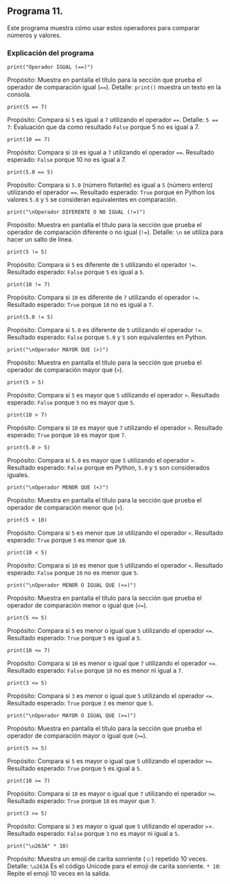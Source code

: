 ## Programa 11. 
Este programa muestra cómo usar estos operadores para comparar números y valores.

### Explicación del programa 
```print("Operador IGUAL (==)")```

Propósito: Muestra en pantalla el título para la sección que prueba el operador de comparación igual (`==`).
Detalle: `print()` muestra un texto en la consola.

```print(5 == 7)```

Propósito: Compara si `5` es igual a `7` utilizando el operador `==`.
Detalle:
`5 == 7`: Evaluación que da como resultado `False` porque 5 no es igual a 7.

```print(10 == 7)```

Propósito: Compara si `10` es igual a `7` utilizando el operador `==`.
Resultado esperado: `False` porque 10 no es igual a 7.

```print(5.0 == 5)```  

Propósito: Compara si `5.0` (número flotante) es igual a `5` (número entero) utilizando el operador `==`.
Resultado esperado: `True` porque en Python los valores `5.0` y `5` se consideran equivalentes en comparación.

```print("\nOperador DIFERENTE O NO IGUAL (!=)")```

Propósito: Muestra en pantalla el título para la sección que prueba el operador de comparación diferente o no igual (`!=`).
Detalle: `\n` se utiliza para hacer un salto de línea.

```print(5 != 5)```  

Propósito: Compara si `5` es diferente de `5` utilizando el operador `!=`.
Resultado esperado: `False` porque `5` es igual a `5`.

```print(10 != 7)```

Propósito: Compara si `10` es diferente de `7` utilizando el operador `!=`.
Resultado esperado: `True` porque `10` no es igual a `7`.

```print(5.0 != 5)``` 

Propósito: Compara si `5.0` es diferente de `5` utilizando el operador `!=`.
Resultado esperado: `False` porque `5.0` y `5` son equivalentes en Python.

```print("\nOperador MAYOR QUE (>)")```

Propósito: Muestra en pantalla el título para la sección que prueba el operador de comparación mayor que (`>`).

```print(5 > 5)```  

Propósito: Compara si `5` es mayor que `5` utilizando el operador `>`.
Resultado esperado: `False` porque `5` no es mayor que `5`.

```print(10 > 7)```  

Propósito: Compara si `10` es mayor que `7` utilizando el operador `>`.
Resultado esperado: `True` porque `10` es mayor que `7`.

```print(5.0 > 5)```

Propósito: Compara si `5.0` es mayor que `5` utilizando el operador `>`.
Resultado esperado: `False` porque en Python, `5.0` y `5` son considerados iguales.

```print("\nOperador MENOR QUE (<)")```

Propósito: Muestra en pantalla el título para la sección que prueba el operador de comparación menor que (`<`).

```print(5 < 10)```  

Propósito: Compara si `5` es menor que `10` utilizando el operador `<`.
Resultado esperado: `True` porque `5` es menor que `10`.

```print(10 < 5)```  

Propósito: Compara si `10` es menor que `5` utilizando el operador `<`.
Resultado esperado: `False` porque `10` no es menor que `5`.

```print("\nOperador MENOR O IGUAL QUE (<=)")```

Propósito: Muestra en pantalla el título para la sección que prueba el operador de comparación menor o igual que (`<=`).

```print(5 <= 5)```  

Propósito: Compara si `5` es menor o igual que `5` utilizando el operador `<=`.
Resultado esperado: `True` porque `5` es igual a `5`.

```print(10 <= 7)```  

Propósito: Compara si `10` es menor o igual que `7` utilizando el operador `<=`.
Resultado esperado: `False` porque `10` no es menor ni igual a `7`.

```print(3 <= 5)```  

Propósito: Compara si `3` es menor o igual que `5` utilizando el operador `<=`.
Resultado esperado: `True` porque `3` es menor que `5`.

```print("\nOperador MAYOR O IGUAL QUE (>=)")```

Propósito: Muestra en pantalla el título para la sección que prueba el operador de comparación mayor o igual que (`>=`).

```print(5 >= 5)``` 

Propósito: Compara si `5` es mayor o igual que `5` utilizando el operador `>=`.
Resultado esperado: `True` porque `5` es igual a `5`.

```print(10 >= 7)``` 

Propósito: Compara si `10` es mayor o igual que `7` utilizando el operador `>=`.
Resultado esperado: `True` porque `10` es mayor que `7`.

```print(3 >= 5)```  

Propósito: Compara si `3` es mayor o igual que `5` utilizando el operador `>`=.
Resultado esperado: `False` porque `3` no es mayor ni igual a `5`.

```print("\u263A" * 10)```

Propósito: Muestra un emoji de carita sonriente (☺) repetido 10 veces.
Detalle:
`\u263A` Es el código Unicode para el emoji de carita sonriente.
`* 10`: Repite el emoji 10 veces en la salida.
